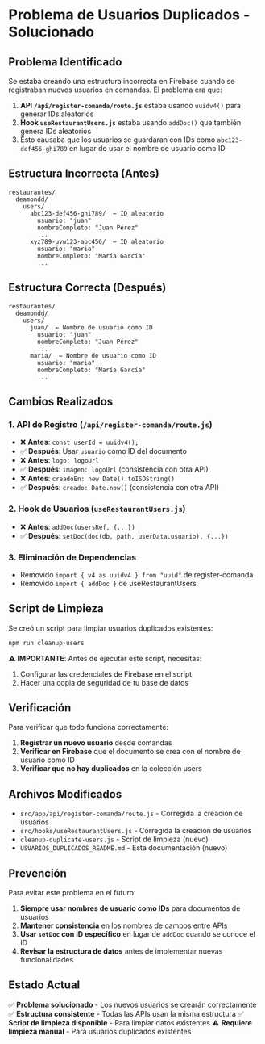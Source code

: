 # Problema de Usuarios Duplicados - Solucionado

## Problema Identificado

Se estaba creando una estructura incorrecta en Firebase cuando se registraban nuevos usuarios en comandas. El problema era que:

1. **API `/api/register-comanda/route.js`** estaba usando `uuidv4()` para generar IDs aleatorios
2. **Hook `useRestaurantUsers.js`** estaba usando `addDoc()` que también genera IDs aleatorios
3. Esto causaba que los usuarios se guardaran con IDs como `abc123-def456-ghi789` en lugar de usar el nombre de usuario como ID

## Estructura Incorrecta (Antes)
```
restaurantes/
  deamondd/
    users/
      abc123-def456-ghi789/  ← ID aleatorio
        usuario: "juan"
        nombreCompleto: "Juan Pérez"
        ...
      xyz789-uvw123-abc456/  ← ID aleatorio
        usuario: "maria"
        nombreCompleto: "María García"
        ...
```

## Estructura Correcta (Después)
```
restaurantes/
  deamondd/
    users/
      juan/  ← Nombre de usuario como ID
        usuario: "juan"
        nombreCompleto: "Juan Pérez"
        ...
      maria/  ← Nombre de usuario como ID
        usuario: "maria"
        nombreCompleto: "María García"
        ...
```

## Cambios Realizados

### 1. API de Registro (`/api/register-comanda/route.js`)
- ❌ **Antes**: `const userId = uuidv4();`
- ✅ **Después**: Usar `usuario` como ID del documento
- ❌ **Antes**: `logo: logoUrl`
- ✅ **Después**: `imagen: logoUrl` (consistencia con otra API)
- ❌ **Antes**: `creadoEn: new Date().toISOString()`
- ✅ **Después**: `creado: Date.now()` (consistencia con otra API)

### 2. Hook de Usuarios (`useRestaurantUsers.js`)
- ❌ **Antes**: `addDoc(usersRef, {...})`
- ✅ **Después**: `setDoc(doc(db, path, userData.usuario), {...})`

### 3. Eliminación de Dependencias
- Removido `import { v4 as uuidv4 } from "uuid"` de register-comanda
- Removido `import { addDoc }` de useRestaurantUsers

## Script de Limpieza

Se creó un script para limpiar usuarios duplicados existentes:

```bash
npm run cleanup-users
```

**⚠️ IMPORTANTE**: Antes de ejecutar este script, necesitas:
1. Configurar las credenciales de Firebase en el script
2. Hacer una copia de seguridad de tu base de datos

## Verificación

Para verificar que todo funciona correctamente:

1. **Registrar un nuevo usuario** desde comandas
2. **Verificar en Firebase** que el documento se crea con el nombre de usuario como ID
3. **Verificar que no hay duplicados** en la colección users

## Archivos Modificados

- `src/app/api/register-comanda/route.js` - Corregida la creación de usuarios
- `src/hooks/useRestaurantUsers.js` - Corregida la creación de usuarios
- `cleanup-duplicate-users.js` - Script de limpieza (nuevo)
- `USUARIOS_DUPLICADOS_README.md` - Esta documentación (nuevo)

## Prevención

Para evitar este problema en el futuro:

1. **Siempre usar nombres de usuario como IDs** para documentos de usuarios
2. **Mantener consistencia** en los nombres de campos entre APIs
3. **Usar `setDoc` con ID específico** en lugar de `addDoc` cuando se conoce el ID
4. **Revisar la estructura de datos** antes de implementar nuevas funcionalidades

## Estado Actual

✅ **Problema solucionado** - Los nuevos usuarios se crearán correctamente
✅ **Estructura consistente** - Todas las APIs usan la misma estructura
✅ **Script de limpieza disponible** - Para limpiar datos existentes
⚠️ **Requiere limpieza manual** - Para usuarios duplicados existentes
